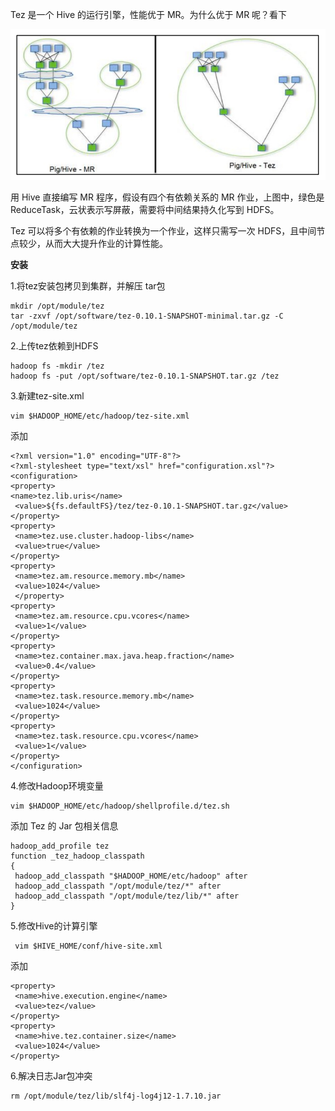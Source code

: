 Tez 是一个 Hive 的运行引擎，性能优于 MR。为什么优于 MR 呢？看下

![](./images/hive-07.jpg)

用 Hive 直接编写 MR 程序，假设有四个有依赖关系的 MR 作业，上图中，绿色是 ReduceTask，云状表示写屏蔽，需要将中间结果持久化写到 HDFS。

Tez 可以将多个有依赖的作业转换为一个作业，这样只需写一次 HDFS，且中间节点较少，从而大大提升作业的计算性能。



**安装**

1.将tez安装包拷贝到集群，并解压 tar包	

```shell
mkdir /opt/module/tez
tar -zxvf /opt/software/tez-0.10.1-SNAPSHOT-minimal.tar.gz -C /opt/module/tez
```

2.上传tez依赖到HDFS

```shell
hadoop fs -mkdir /tez
hadoop fs -put /opt/software/tez-0.10.1-SNAPSHOT.tar.gz /tez
```

3.新建tez-site.xml

```shell
vim $HADOOP_HOME/etc/hadoop/tez-site.xml
```

添加

```shell
<?xml version="1.0" encoding="UTF-8"?>
<?xml-stylesheet type="text/xsl" href="configuration.xsl"?>
<configuration>
<property>
<name>tez.lib.uris</name>
 <value>${fs.defaultFS}/tez/tez-0.10.1-SNAPSHOT.tar.gz</value>
</property>
<property>
 <name>tez.use.cluster.hadoop-libs</name>
 <value>true</value>
</property>
<property>
 <name>tez.am.resource.memory.mb</name>
 <value>1024</value>
 </property>
<property>
 <name>tez.am.resource.cpu.vcores</name>
 <value>1</value>
</property>
<property>
 <name>tez.container.max.java.heap.fraction</name>
 <value>0.4</value>
</property>
<property>
 <name>tez.task.resource.memory.mb</name>
 <value>1024</value>
</property>
<property>
 <name>tez.task.resource.cpu.vcores</name>
 <value>1</value>
</property>
</configuration>
```

4.修改Hadoop环境变量

```shell
vim $HADOOP_HOME/etc/hadoop/shellprofile.d/tez.sh
```

添加 Tez 的 Jar 包相关信息

```shell
hadoop_add_profile tez
function _tez_hadoop_classpath
{
 hadoop_add_classpath "$HADOOP_HOME/etc/hadoop" after
 hadoop_add_classpath "/opt/module/tez/*" after
 hadoop_add_classpath "/opt/module/tez/lib/*" after
}
```

5.修改Hive的计算引擎

```shell
 vim $HIVE_HOME/conf/hive-site.xml
```

添加

```shell
<property>
 <name>hive.execution.engine</name>
 <value>tez</value>
</property>
<property>
 <name>hive.tez.container.size</name>
 <value>1024</value>
</property>
```

6.解决日志Jar包冲突

```shell
rm /opt/module/tez/lib/slf4j-log4j12-1.7.10.jar
```

